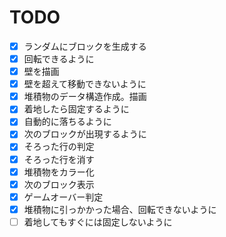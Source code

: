 # TODO

- [x] ランダムにブロックを生成する
- [x] 回転できるように
- [x] 壁を描画
- [x] 壁を超えて移動できないように
- [x] 堆積物のデータ構造作成。描画
- [x] 着地したら固定するように
- [x] 自動的に落ちるように
- [x] 次のブロックが出現するように
- [x] そろった行の判定
- [x] そろった行を消す
- [x] 堆積物をカラー化
- [x] 次のブロック表示
- [x] ゲームオーバー判定
- [x] 堆積物に引っかかった場合、回転できないように
- [ ] 着地してもすぐには固定しないように
